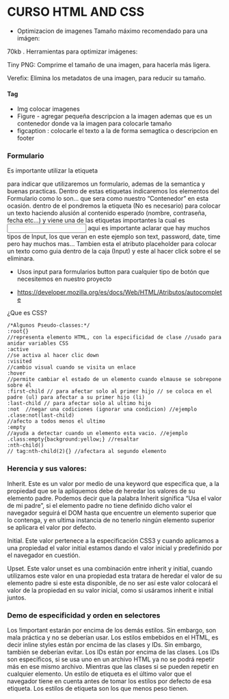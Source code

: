 # CURSO HTML AND CSS

-   Optimizacion de imagenes
Tamaño máximo recomendado para una imágen:

70kb
.
Herramientas para optimizar imágenes:

Tiny PNG: Comprime el tamaño de una imagen, para hacerla más ligera.

Verefix: Elimina los metadatos de una imagen, para reducir su tamaño.


#### Tag

-   Img colocar imagenes
-   Figure - agregar pequeña descripcion a la imagen ademas que es un contenedor donde va la imagen para colocarle tamaño
-   figcaption : colocarle el texto a la de forma semagtica o descripcion en footer

### Formulario
Es importante utilizar la etiqueta <form></form> para indicar que utilizaremos un formulario, ademas de la semantica y buenas practicas.
Dentro de estas etiquetas indicaremos los elementos del Formulario como lo son…
<label></label> que sera como nuestro “Contenedor” en esta ocasión. dentro de el pondremos la etiqueta <span></span> (No es necesario) para colocar un texto haciendo alusión al contenido esperado (nombre, contraseña, fecha etc…) y viene una de las etiquetas importantes la cual es <input> aqui es importante aclarar que hay muchos tipos de Input, los que veran en este ejemplo son text, password, date, time pero hay muchos mas…
Tambien esta el atributo placeholder para colocar un texto como guia dentro de la caja (Input) y este al hacer click sobre el se eliminara.



-   Usos
input para formularios
button para cualquier tipo de botón que necesitemos en nuestro proyecto

-   https://developer.mozilla.org/es/docs/Web/HTML/Atributos/autocomplete


¿Que es CSS?

```
/*Algunos Pseudo-classes:*/
:root{}
//representa elemento HTML, con la especificidad de clase //usado para anidar variables CSS
:active
//se activa al hacer clic down
:visited
//cambio visual cuando se visita un enlace
:hover
//permite cambiar el estado de un elemento cuando elmause se sobrepone sobre él
:first-child // para afectar solo al primer hijo // se coloca en el padre (ul) para afectar a su primer hijo (li)
:last-child // para afectar solo al ultimo hijo
:not  //negar una codiciones (ignorar una condicion) //ejemplo .clase:not(last-child)
//afecto a todos menos el ultimo
:empty 
//ayuda a detectar cuando un elemento esta vacio. //ejemplo .class:empty{background:yellow;} //resaltar
:nth-child() 
// tag:nth-child(2){} //afectara al segundo elemento
```

### Herencia y sus valores:
Inherit. Este es un valor por medio de una keyword que especifica que, a la propiedad que se la apliquemos debe de heredar los valores de su elemento padre. Podemos decir que la palabra Inherit significa “Usa el valor de mi padre”, si el elemento padre no tiene definido dicho valor el navegador seguirá el DOM hasta que encuentre un elemento superior que lo contenga, y en ultima instancia de no tenerlo ningún elemento superior se aplicara el valor por defecto.

Initial. Este valor pertenece a la especificación CSS3 y cuando aplicamos a una propiedad el valor initial estamos dando el valor inicial y predefinido por el navegador en cuestión.

Upset. Este valor unset es una combinación entre inherit y initial, cuando utilizamos este valor en una propiedad esta tratara de heredar el valor de su elemento padre si este esta disponible, de no ser así este valor colocará el valor de la propiedad en su valor inicial, como si usáramos inherit e initial juntos.

### Demo de especificidad y orden en selectores

Los !important estarán por encima de los demás estilos. Sin embargo, son mala práctica y no se deberían usar.
Los estilos embebidos en el HTML, es decir inline styles están por encima de las clases y IDs. Sin embargo, también se deberían evitar.
Los IDs están por encima de las clases. Los IDs son específicos, si se usa uno en un archivo HTML ya no se podrá repetir más en ese mismo archivo. Mientras que las clases si se pueden repetir en cualquier elemento.
Un estilo de etiqueta es el último valor que el navegador tiene en cuenta antes de tomar los estilos por defecto de esa etiqueta. Los estilos de etiqueta son los que menos peso tienen.